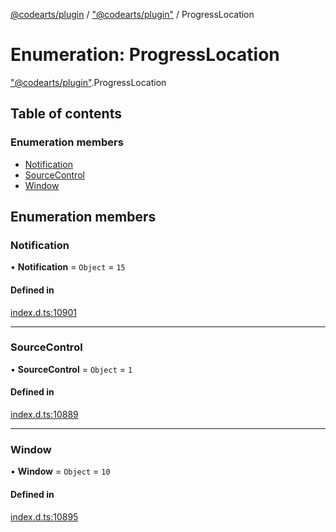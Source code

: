 [@codearts/plugin](../README.md) / ["@codearts/plugin"](../modules/_codearts_plugin_.md) / ProgressLocation

# Enumeration: ProgressLocation

["@codearts/plugin"](../modules/_codearts_plugin_.md).ProgressLocation

## Table of contents

### Enumeration members

- [Notification](codearts_plugin_.ProgressLocation.md#notification)
- [SourceControl](codearts_plugin_.ProgressLocation.md#sourcecontrol)
- [Window](codearts_plugin_.ProgressLocation.md#window)

## Enumeration members

### Notification

• **Notification** = `Object` = `15`

#### Defined in

[index.d.ts:10901](https://github.com/huaweicloud/cloudide-plugin-api/blob/3b0eee8/index.d.ts#L10901)

___

### SourceControl

• **SourceControl** = `Object` = `1`

#### Defined in

[index.d.ts:10889](https://github.com/huaweicloud/cloudide-plugin-api/blob/3b0eee8/index.d.ts#L10889)

___

### Window

• **Window** = `Object` = `10`

#### Defined in

[index.d.ts:10895](https://github.com/huaweicloud/cloudide-plugin-api/blob/3b0eee8/index.d.ts#L10895)
